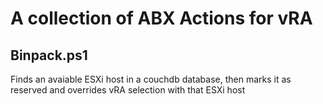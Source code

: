 # A collection of ABX Actions for vRA

## Binpack.ps1
Finds an avaiable ESXi host in a couchdb database, then marks it as reserved and overrides vRA selection with that ESXi host
